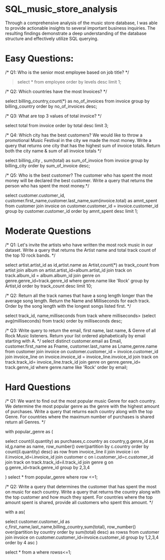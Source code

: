 # SQL_music_store_analysis
Through a comprehensive analysis of the music store database, I was able to provide actionable insights to several important business inquiries. The resulting findings demonstrate a deep understanding of the database structure and effectively utilize SQL querying.

# Easy Questions:
/* Q1: Who is the senior most employee based on job title? */

> select * from employee 
order by levels desc
limit 1;

/* Q2: Which countries have the most Invoices? */

select billing_country,count(*) as no_of_invoices  from invoice
group by billing_country
order by no_of_invoices desc; 

/* Q3: What are top 3 values of total invoice? */

select total from invoice
order by total desc
limit 3;


/* Q4: Which city has the best customers?
We would like to throw a promotional Music Festival in the city we made the most money. 
Write a query that returns one city that has the highest sum of invoice totals. 
Return both the city name & sum of all invoice totals */

select billing_city ,
sum(total) as sum_of_invoice 
from invoice
group by billing_city
order by sum_of_invoice desc;



/* Q5: Who is the best customer? 
The customer who has spent the most money will be declared the best customer. 
Write a query that returns the person who has spent the most money.*/


select customer.customer_id,
customer.first_name,customer.last_name,sum(invoice.total) as amnt_spent
from customer
join invoice on  customer.customer_id = invoice.customer_id
group by customer.customer_id
order by amnt_spent desc
limit 1;

# Moderate Questions
/* Q1: Let's invite the artists who have written the most rock music in our dataset. 
Write a query that returns the Artist name and total track count of the top 10 rock bands. */

 select  artist.artist_id as id,artist.name as Artist,count(*) as track_count from artist
 join album on artist.artist_id=album.artist_id
 join track on track.album_id = album.album_id
 join genre on genre.genre_id=track.genre_id
 where genre.name like 'Rock'
 group by Artist,id
 order by track_count desc
 limit 10;



/* Q2: Return all the track names that have a song length longer than the average song length. 
Return the Name and Milliseconds for each track. 
Order by the song length with the longest songs listed first. */

select track_id, name,milliseconds from track
where milliseconds> (select avg(milliseconds) from track)
order by milliseconds desc;

/* Q3: Write query to return the email, first name, last name, & Genre of all Rock Music listeners. 
Return your list ordered alphabetically by email starting with A. */
select distinct customer.email as Email,
customer.first_name as Fname, customer.last_name as Lname,genre.name from customer
join invoice on customer.customer_id = invoice.customer_id
join invoice_line on invoice.invoice_id = invoice_line.invoice_id
join track on track.track_id= invoice_line.track_id
join genre on genre.genre_id= track.genre_id
where genre.name like 'Rock'
order by email;



# Hard Questions

/* Q1: We want to find out the most popular music Genre for each country. 
We determine the most popular genre as the genre 
with the highest amount of purchases. Write a query that returns each country 
along with the top Genre. For countries where 
the maximum number of purchases is shared return all Genres. */



with popular_genre as (

select count(il.quantity)  as purchases,c.country as country,g.genre_id as id,g.name as name,
row_number() over(partition by c.country order by count(il.quantity) desc) as row
from invoice_line il 
join invoice i on il.invoice_id=i.invoice_id
join customer c on i.customer_id=c.customer_id
join track on track.track_id=il.track_id
join genre g on g.genre_id=track.genre_id
group by 2,3,4

)
select * from popular_genre
where row <=1;


/* Q2: Write a query that determines the customer that has spent the most on music for each country. 
Write a query that returns the country along with the top customer and how much they spent. 
For countries where the top amount spent is shared, provide all customers who spent this amount. */

with a as( 

select customer.customer_id as c,first_name,last_name,billing_country,sum(total),
row_number() over(partition by country order by sum(total) desc) as rowss from customer
join invoice on customer.customer_id=invoice.customer_id
group by 1,2,3,4
	order by 4 asc
)

select * from a where rowss<=1;




















